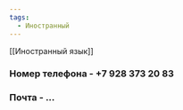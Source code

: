 ```yaml
---
tags:
  - Иностранный
---
```


[[Иностранный язык]]
### Номер телефона - +7 928 373 20 83
### Почта - ...